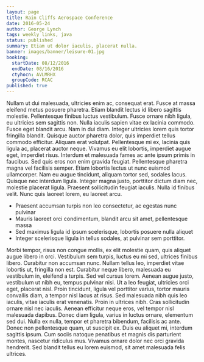 ```yaml
---
layout: page
title: Rain Cliffs Aerospace Conference
date: 2016-05-24
author: George Lynch
tags: weekly links, java
status: published
summary: Etiam ut dolor iaculis, placerat nulla.
banner: images/banner/leisure-01.jpg
booking:
  startDate: 08/12/2016
  endDate: 08/16/2016
  ctyhocn: AVLMRHX
  groupCode: RCAC
published: true
---
```

Nullam ut dui malesuada, ultricies enim ac, consequat erat. Fusce at massa eleifend metus posuere pharetra. Etiam blandit lectus id libero sagittis molestie. Pellentesque finibus luctus vestibulum. Fusce ornare nibh ligula, eu ultricies sem sagittis non. Nulla iaculis sapien vitae ex lacinia commodo. Fusce eget blandit arcu. Nam in dui diam. Integer ultricies lorem quis tortor fringilla blandit. Quisque auctor pharetra dolor, quis imperdiet tellus commodo efficitur. Aliquam erat volutpat. Pellentesque mi ex, lacinia quis ligula ac, placerat auctor neque.
Vivamus eu elit lobortis, imperdiet augue eget, imperdiet risus. Interdum et malesuada fames ac ante ipsum primis in faucibus. Sed quis eros non enim gravida feugiat. Pellentesque pharetra magna vel facilisis semper. Etiam lobortis lectus ut nunc euismod ullamcorper. Nam eu augue tincidunt, aliquam tortor sed, sodales lacus. Quisque nec interdum ligula. Integer magna justo, porttitor dictum diam nec, molestie placerat ligula. Praesent sollicitudin feugiat iaculis. Nulla id finibus velit. Nunc quis laoreet lorem, eu laoreet arcu.

* Praesent accumsan turpis non leo consectetur, ac egestas nunc pulvinar
* Mauris laoreet orci condimentum, blandit arcu sit amet, pellentesque massa
* Sed maximus ligula id ipsum scelerisque, lobortis posuere nulla aliquet
* Integer scelerisque ligula in tellus sodales, at pulvinar sem porttitor.

Morbi tempor, risus non congue mollis, ex elit molestie quam, quis aliquet augue libero in orci. Vestibulum sem turpis, luctus eu mi sed, ultrices finibus libero. Curabitur non accumsan nunc. Nullam tellus leo, imperdiet vitae lobortis ut, fringilla non est. Curabitur neque libero, malesuada eu vestibulum in, eleifend a turpis. Sed vel cursus lorem. Aenean augue justo, vestibulum ut nibh eu, tempus pulvinar nisi. Ut a leo feugiat, ultricies orci eget, placerat nisl. Proin tincidunt, ligula vel porttitor varius, tortor mauris convallis diam, a tempor nisl lacus at risus. Sed malesuada nibh quis leo iaculis, vitae iaculis erat venenatis. Proin in ultrices nibh.
Cras sollicitudin ornare nisl nec iaculis. Aenean efficitur neque eros, vel tempor nisl malesuada dapibus. Donec diam ligula, varius in luctus ornare, elementum sed dui. Nulla ex nulla, tempor et pharetra bibendum, facilisis ac ante. Donec non pellentesque quam, ut suscipit ex. Duis eu aliquet mi, interdum sagittis ipsum. Cum sociis natoque penatibus et magnis dis parturient montes, nascetur ridiculus mus. Vivamus ornare dolor nec orci gravida hendrerit. Sed blandit tellus eu lorem euismod, sit amet malesuada felis ultrices.
